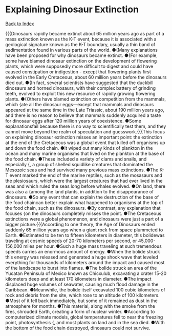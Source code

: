 # Explaining Dinosaur Extinction
[Back to Index](https://github.com/windows10010/tpoExtractor/blog/master/README.md)

{{{Dinosaurs rapidly became extinct about 65 million years ago as part of a mass extinction known as the K-T event, because it is associated with a geological signature known as the K-T boundary, usually a thin band of sedimentation found in various parts of the world. ●{Many explanations have been proposed for why dinosaurs became extinct. ●{For example, some have blamed dinosaur extinction on the development of flowering plants, which were supposedly more difficult to digest and could have caused constipation or indigestion - except that flowering plants first evolved in the Early Cretaceous, about 60 million years before the dinosaurs died out. ●{In fact, several scientists have suggested that the duckbill dinosaurs and horned dinosaurs, with their complex battery of grinding teeth, evolved to exploit this new resource of rapidly growing flowering plants. ●{Others have blamed extinction on competition from the mammals, which {ate all the dinosaur eggs—except that mammals and dinosaurs appeared at the same time in the Late Triassic, about 190 million years ago, and there is no reason to believe that mammals suddenly acquired a taste for dinosaur eggs after 120 million years of coexistence. ●Some explanationsfail because there is no way to scientifically test them, and they cannot move beyond the realm of speculation and guesswork.{{{This focus on explaining dinosaur extinction misses an important point: the extinction at the end of the Cretaceous was a global event that killed off organisms up and down the food chain. ●It wiped out many kinds of plankton in the ocean and many marine organisms that lived on the plankton at the base of the food chain. ●These included a variety of clams and snails, and especially {, a group of shelled squidlike creatures that dominated the Mesozoic seas and had survived many previous mass extinctions. ●The K-T event marked the end of the marine reptiles, such as the mosasaurs and the plesiosaurs, which were the largest creatures that had ever lived in the seas and which ruled the seas long before whales evolved. ●On land, there was also a {among the land plants, in addition to the disappearance of dinosaurs. ●So any event that can explain the destruction of the base of the food chaincan better explain what happened to organisms at the top of the food chain, such as the dinosaurs. ●By contrast, any explanation that focuses {on the dinosaurs completely misses the point. ●The Cretaceous extinctions were a global phenomenon, and dinosaurs were just a part of a bigger picture.{{{According to one theory, the Age of Dinosaurs ended suddenly 65 million years ago when a giant rock from space plummeted to Earth. ●Estimated to be ten to fifteen kilometers in diameter, this bolidewas traveling at cosmic speeds of 20-70 kilometers per second, or 45,000-156,000 miles per hour. ●Such a huge mass traveling at such tremendous speeds carries an enormous amount of energy. ●When the bolide struck this energy was released and generated a huge shock wave that leveled everything for thousands of kilometers around the impact and caused most of the landscape to burst into flames. ●The bolide struck an area of the Yucatan Peninsula of Mexico known as Chicxulub, excavating a crater 15-20 kilometers deep and at least 170 kilometers in diameter. ●The impact displaced huge volumes of seawater, causing much flood damage in the Caribbean. ●Meanwhile, the bolide itself excavated 100 cubic kilometers of rock and debris from the site, which rose to an altitude of 100 kilometers. ●Most of it fell back immediately, but some of it remained as dust in the atmosphere for months. ●This material, along with the smoke from the fires, shrouded Earth, creating a form of nuclear winter. ●According to computerized climate models, global temperatures fell to near the freezing point, photosynthesis {, and most plants on land and in the sea died. ●With the bottom of the food chain destroyed, dinosaurs could not survive.
